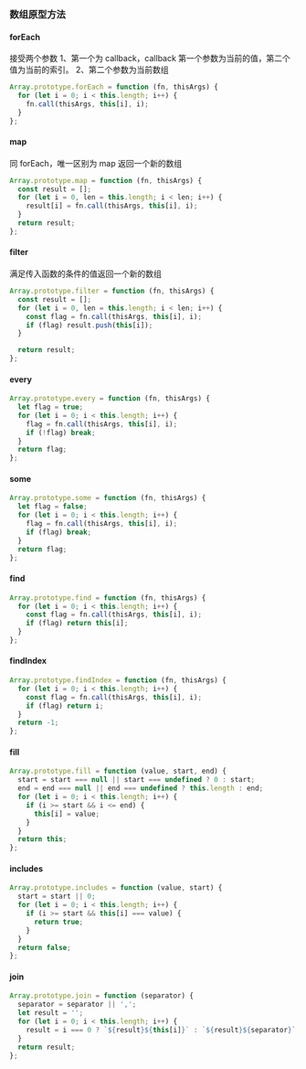 ### 数组原型方法

#### forEach

接受两个参数
1、第一个为 callback，callback 第一个参数为当前的值，第二个值为当前的索引。
2、第二个参数为当前数组

```js
Array.prototype.forEach = function (fn, thisArgs) {
  for (let i = 0; i < this.length; i++) {
    fn.call(thisArgs, this[i], i);
  }
};
```

#### map

同 forEach，唯一区别为 map 返回一个新的数组

```js
Array.prototype.map = function (fn, thisArgs) {
  const result = [];
  for (let i = 0, len = this.length; i < len; i++) {
    result[i] = fn.call(thisArgs, this[i], i);
  }
  return result;
};
```

#### filter

满足传入函数的条件的值返回一个新的数组

```js
Array.prototype.filter = function (fn, thisArgs) {
  const result = [];
  for (let i = 0, len = this.length; i < len; i++) {
    const flag = fn.call(thisArgs, this[i], i);
    if (flag) result.push(this[i]);
  }

  return result;
};
```

#### every

```js
Array.prototype.every = function (fn, thisArgs) {
  let flag = true;
  for (let i = 0; i < this.length; i++) {
    flag = fn.call(thisArgs, this[i], i);
    if (!flag) break;
  }
  return flag;
};
```

#### some

```js
Array.prototype.some = function (fn, thisArgs) {
  let flag = false;
  for (let i = 0; i < this.length; i++) {
    flag = fn.call(thisArgs, this[i], i);
    if (flag) break;
  }
  return flag;
};
```

#### find

```js
Array.prototype.find = function (fn, thisArgs) {
  for (let i = 0; i < this.length; i++) {
    const flag = fn.call(thisArgs, this[i], i);
    if (flag) return this[i];
  }
};
```

#### findIndex

```js
Array.prototype.findIndex = function (fn, thisArgs) {
  for (let i = 0; i < this.length; i++) {
    const flag = fn.call(thisArgs, this[i], i);
    if (flag) return i;
  }
  return -1;
};
```

#### fill

```js
Array.prototype.fill = function (value, start, end) {
  start = start === null || start === undefined ? 0 : start;
  end = end === null || end === undefined ? this.length : end;
  for (let i = 0; i < this.length; i++) {
    if (i >= start && i <= end) {
      this[i] = value;
    }
  }
  return this;
};
```

#### includes

```js
Array.prototype.includes = function (value, start) {
  start = start || 0;
  for (let i = 0; i < this.length; i++) {
    if (i >= start && this[i] === value) {
      return true;
    }
  }
  return false;
};
```

#### join

```js
Array.prototype.join = function (separator) {
  separator = separator || ',';
  let result = '';
  for (let i = 0; i < this.length; i++) {
    result = i === 0 ? `${result}${this[i]}` : `${result}${separator}`;
  }
  return result;
};
```

